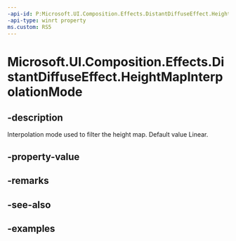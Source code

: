```yaml
---
-api-id: P:Microsoft.UI.Composition.Effects.DistantDiffuseEffect.HeightMapInterpolationMode
-api-type: winrt property
ms.custom: RS5
---
```


<!-- Property syntax.
public CanvasImageInterpolation HeightMapInterpolationMode { get;  set; }
-->

# Microsoft.UI.Composition.Effects.DistantDiffuseEffect.HeightMapInterpolationMode

## -description
Interpolation mode used to filter the height map. Default value Linear.

## -property-value

## -remarks

## -see-also

## -examples

